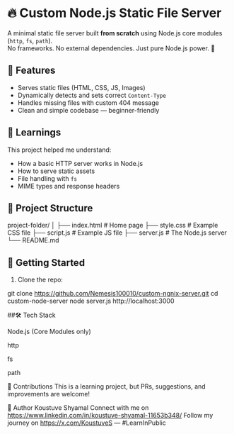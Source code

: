 # 🔥 Custom Node.js Static File Server

A minimal static file server built **from scratch** using Node.js core modules (`http`, `fs`, `path`).  
No frameworks. No external dependencies. Just pure Node.js power. 🚀

## 📂 Features

- Serves static files (HTML, CSS, JS, Images)
- Dynamically detects and sets correct `Content-Type`
- Handles missing files with custom 404 message
- Clean and simple codebase — beginner-friendly

## 🧠 Learnings

This project helped me understand:
- How a basic HTTP server works in Node.js
- How to serve static assets
- File handling with `fs`
- MIME types and response headers

## 📁 Project Structure

project-folder/ │ ├── index.html # Home page ├── style.css # Example CSS file ├── script.js # Example JS file ├── server.js # The Node.js server └── README.md


## 🚀 Getting Started

1. Clone the repo:
   
git clone https://github.com/Nemesis100010/custom-ngnix-server.git
cd custom-node-server
node server.js
http://localhost:3000

##🛠 Tech Stack

Node.js (Core Modules only)

http

fs

path

🤝 Contributions
This is a learning project, but PRs, suggestions, and improvements are welcome!



📢 Author
Koustuve Shyamal
Connect with me on https://www.linkedin.com/in/koustuve-shyamal-11653b348/
Follow my journey on https://x.com/KoustuveS — #LearnInPublic
